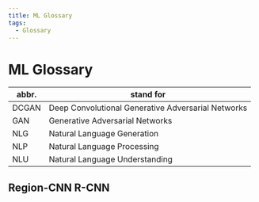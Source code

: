 ```yaml
---
title: ML Glossary
tags:
  - Glossary
---
```


# ML Glossary

| abbr. | stand for                                          |
| ----- | -------------------------------------------------- |
| DCGAN | Deep Convolutional Generative Adversarial Networks |
| GAN   | Generative Adversarial Networks                    |
| NLG   | Natural Language Generation                        |
| NLP   | Natural Language Processing                        |
| NLU   | Natural Language Understanding                     |



## Region-CNN R-CNN
